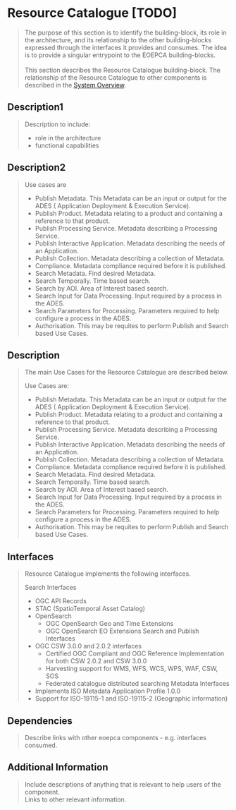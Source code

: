 # Resource Catalogue [TODO]

> The purpose of this section is to identify the building-block, its role in the architecture, and its relationship to the other building-blocks expressed through the interfaces it provides and consumes. The idea is to provide a singular entrypoint to the EOEPCA building-blocks.<br><br>
> This section describes the Resource Catalogue building-block. The relationship of the Resource Catalogue to other components is described in the <a href="../../system/overview/">System Overview</a>.


## Description1

> Description to include:
> 
> * role in the architecture
> * functional capabilities

## Description2


> Use cases are
> * Publish Metadata.  This Metadata can be an input or output for the ADES ( Application Deployment & Execution Service).
> * Publish Product. Metadata relating to a product and containing a reference to that product.
> * Publish Processing Service. Metadata describing a Processing Service.
> * Publish Interactive Application. Metadata describing the needs of an Application.
> * Publish Collection.  Metadata describing a collection of Metadata.
> * Compliance. Metadata compliance required before it is published. 
> * Search Metadata.  Find desired Metadata.
> * Search Temporally. Time based search. 
> * Search by AOI. Area of Interest based search. 
> * Search Input for Data Processing. Input required by a process in the ADES.
> * Search Parameters for Processing. Parameters required to help configure a process in the ADES.
> * Authorisation. This may be requites to perform Publish and Search based Use Cases.


## Description

> The main Use Cases for the Resource Catalogue are described below.
>
> Use Cases are:
> * Publish Metadata.  This Metadata can be an input or output for the ADES ( Application Deployment & Execution Service).
> * Publish Product. Metadata relating to a product and containing a reference to that product.
> * Publish Processing Service. Metadata describing a Processing Service.
> * Publish Interactive Application. Metadata describing the needs of an Application.
> * Publish Collection.  Metadata describing a collection of Metadata.
> * Compliance. Metadata compliance required before it is published. 
> * Search Metadata.  Find desired Metadata.
> * Search Temporally. Time based search. 
> * Search by AOI. Area of Interest based search. 
> * Search Input for Data Processing. Input required by a process in the ADES.
> * Search Parameters for Processing. Parameters required to help configure a process in the ADES.
> * Authorisation. This may be requites to perform Publish and Search based Use Cases.

## Interfaces

> Resource Catalogue implements the following interfaces.<br>
> 
> Search Interfaces<br>
> * OGC API Records
> * STAC (SpatioTemporal Asset Catalog)
> * OpenSearch
>   * OGC OpenSearch Geo and Time Extensions
>   * OGC OpenSearch EO Extensions
> Search and Publish Interfaces<br>
> * OGC CSW 3.0.0 and 2.0.2 interfaces
>   * Certified OGC Compliant and OGC Reference Implementation for both CSW 2.0.2 and CSW 3.0.0
>   * Harvesting support for WMS, WFS, WCS, WPS, WAF, CSW, SOS
>   * Federated catalogue distributed searching
> Metadata Interfaces<br>
> * Implements ISO Metadata Application Profile 1.0.0
> * Support for ISO-19115-1 and ISO-19115-2  (Geographic information)


## Dependencies

> Describe links with other eoepca components - e.g. interfaces consumed.

## Additional Information

> Include descriptions of anything that is relevant to help users of the component.<br>
> Links to other relevant information.
